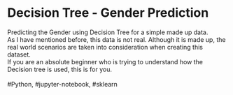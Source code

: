 # Decision Tree - Gender Prediction
Predicting the Gender using Decision Tree for a simple made up data.
<br />
As I have mentioned before, this data is not real. Although it is made up, the real world scenarios are taken into consideration when creating this dataset.
<br/>
If you are an absolute beginner who is trying to understand how the Decision tree is used, this is for you.
<br/>
<br/>
#Python, #jupyter-notebook, #sklearn
